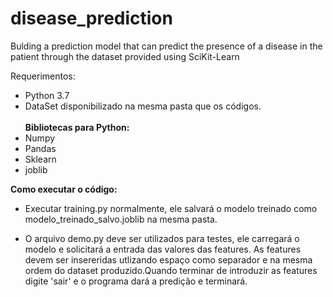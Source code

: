 
# disease_prediction
Bulding a prediction model that can predict the presence of a disease in the patient through the dataset provided using SciKit-Learn

Requerimentos:
- Python 3.7 <br />
- DataSet disponibilizado na mesma pasta que os códigos.<br/><br/>
**Bibliotecas para Python:**
- Numpy
- Pandas
- Sklearn
-  joblib
  
**Como executar o código:**
-   Executar training.py normalmente, ele salvará o modelo treinado como modelo_treinado_salvo.joblib na mesma pasta.

-   O arquivo demo.py deve ser utilizados para testes, ele carregará o modelo e solicitará a entrada das valores das features. As features     devem ser insereridas utlizando espaço como separador e na mesma ordem do dataset produzido.Quando terminar de introduzir as features digite 'sair' e o programa dará a predição e terminará.
